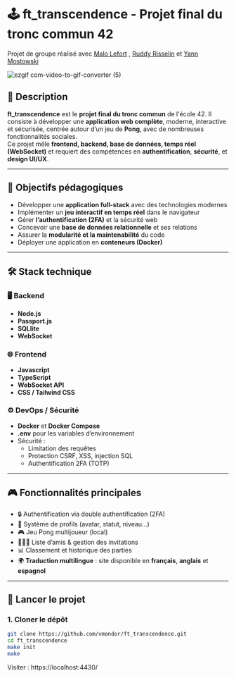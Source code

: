 # 🕹️ ft_transcendence - Projet final du tronc commun 42

Projet de groupe réalisé avec [Malo Lefort](https://github.com/Malolfrt) , [Ruddy Risselin](https://github.com/RuddyRisselin) et [Yann Mostowski](https://github.com/ymostows)

![ezgif com-video-to-gif-converter (5)](https://github.com/user-attachments/assets/74b4fcc7-74ac-4edf-acce-44be3f281b41)


## 📌 Description

**ft_transcendence** est le **projet final du tronc commun** de l'école 42. Il consiste à développer une **application web complète**, moderne, interactive et sécurisée, centrée autour d’un jeu de **Pong**, avec de nombreuses fonctionnalités sociales.  
Ce projet mêle **frontend, backend, base de données, temps réel (WebSocket)** et requiert des compétences en **authentification**, **sécurité**, et **design UI/UX**.

---

## 🧠 Objectifs pédagogiques

- Développer une **application full-stack** avec des technologies modernes
- Implémenter un **jeu interactif en temps réel** dans le navigateur
- Gérer **l’authentification (2FA)** et la sécurité web
- Concevoir une **base de données relationnelle** et ses relations
- Assurer la **modularité et la maintenabilité** du code
- Déployer une application en **conteneurs (Docker)**

---

## 🛠️ Stack technique

### 🖥️ Backend
- **Node.js**
- **Passport.js**
- **SQLlite**
- **WebSocket**

### 🌐 Frontend
- **Javascript**
- **TypeScript**
- **WebSocket API**
- **CSS / Tailwind CSS**

### ⚙️ DevOps / Sécurité
- **Docker** et **Docker Compose**
- **.env** pour les variables d’environnement
- Sécurité :
  - Limitation des requêtes
  - Protection CSRF, XSS, injection SQL
  - Authentification 2FA (TOTP)

---

## 🎮 Fonctionnalités principales

- 🔒 Authentification via double authentification (2FA)
- 👤 Système de profils (avatar, statut, niveau…)
- 🎮 Jeu Pong multijoueur (local)
- 🧑‍🤝‍🧑 Liste d’amis & gestion des invitations
- 📊 Classement et historique des parties
- 🌍 **Traduction multilingue** : site disponible en **français**, **anglais** et **espagnol**

---

## 🚀 Lancer le projet

### 1. Cloner le dépôt

```bash
git clone https://github.com/vmondor/ft_transcendence.git
cd ft_transcendence
make init
make
```

Visiter : https://localhost:4430/
